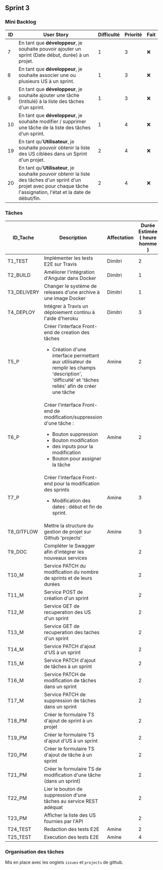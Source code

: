 ## Sprint 3

### Mini Backlog

| ID | User Story | Difficulté | Priorité | Fait |
| --- | --- | --- | --- | --- |
| 7 | En tant que **développeur**, je souhaite pouvoir ajouter un sprint (Date début, durée) à un projet.| 1 | 3 | :x:
| 8 | En tant que **développeur**, je souhaite associer une ou plusieurs US à un sprint.| 1 | 3 | :x:
| 9 | En tant que **développeur**, je souhaite ajouter une tâche (Intitulé)  à la liste des tâches d'un sprint.| 1 | 3 | :x:  
| 10 | En tant que **développeur**, je souhaite modifier / supprimer une tâche de la liste des tâches d'un sprint.| 1 | 4 | :x:
| 19 | En tant qu'**Utilisateur**, je souhaite pouvoir obtenir la liste des US ciblées dans un Sprint d'un projet.| 2 | 4 | :x:
| 20 | En tant qu'**Utilisateur**, je souhaite pouvoir obtenir la liste des tâches d'un sprint d'un projet avec pour chaque tâche l'assignation, l'état et la date de début/fin.| 2 | 4 | :x:

### Tâches

| ID_Tache | Description | Affectation | Durée Estimée ( heure homme ) | US Associés | Etat |
| --- | --- | --- | --- | --- | --- |
| T1_TEST | Implémenter les tests E2E sur Travis | Dimitri | 2 |  | :x:
| T2_BUILD | Améliorer l'intégration d'Angular dans Docker | Dimitri | 1 |  | :x:
| T3_DELIVERY | Changer le système de releases d'une archive à une image Docker | Dimitri | 1 |  | :x:
| T4_DEPLOY | Intégrer à Travis un déploiement continu à l'aide d'heroku | Dimitri | 3 |  | :x:
| T5_P | Créer l'interface Front-end de creation des tâches<br><ul><li>Création d'une interface permettant aux utilisateur de remplir les champs 'description', 'difficulté' et 'tâches reliés' afin de créer une tâche</li></ul> | Amine | 2 | 1 | :x:
| T6_P | Créer l'interface Front-end de modification/suppression d'une tâche : <br><ul><li>Bouton suppression</li><li>Bouton modification</li><li>des inputs pour la modification</li><li>Bouton pour assigner la tâche</li></ul> | Amine | 2 | 1 | :x:
| T7_P | Créer l'interface Front-end pour la modification des sprints<br><ul><li>Modification des dates : début et fin de sprint.</li></ul> | Amine | 3 | 1 | :x:
| T8_GITFLOW | Mettre la structure du gestion de projet sur Github 'projects' | Amine | 3 |  | :x:
| T9_DOC | Compléter le Swagger afin d'intégrer les nouveaux services |  | 2 | 1 | :x:
| T10_M | Service PATCH du modification du nombre de sprints et de leurs durées  |  | 2 | 1 | :x:
| T11_M | Service POST de création d'un sprint  |  | 2 | 1 | :x:
| T12_M | Service GET de recuperation des US d'un sprint  |  | 2 | 1 | :x:
| T13_M | Service GET de recuperation des taches d'un sprint  |  | 2 | 1 | :x:
| T14_M | Service PATCH d'ajout d'US à un sprint  |  | 2 | 1 | :x:
| T15_M | Service PATCH d'ajout de tâches à un sprint  |  | 2 | 1 | :x:
| T16_M | Service PATCH de modification de tâches dans un sprint  |  | 2 | 1 | :x:
| T17_M | Service PATCH de suppression de tâches dans un sprint  |  | 2 | 1 | :x:
| T18_PM | Créer le formulaire TS d'ajout de sprint à un projet |  | 2 | 7 | :white_check_mark:
| T19_PM | Créer le formulaire TS d'ajout d'US à un sprint |  | 2 | 8 | :x:
| T20_PM | Créer le formulaire TS d'ajout de tâche à un sprint |  | 2 | 9 | :x:
| T21_PM | Créer le formulaire TS de modification d'une tâche (dans un sprint) |  | 2 | 10 | :x:
| T22_PM | Lier le bouton de suppression d'une tâches au service REST adéquat |  | 2 | 10 | :x:
| T23_PM | Afficher la liste des US fournies par l'API |  | 2 | 19 | :x:
| T24_TEST | Redaction des tests E2E | Amine | 2 |  | :x:
| T25_TEST | Execution des tests E2E | Amine | 4 |  | :x:

### Organisation des tâches

Mis en place avec les onglets `issues` et `projects` de github.

